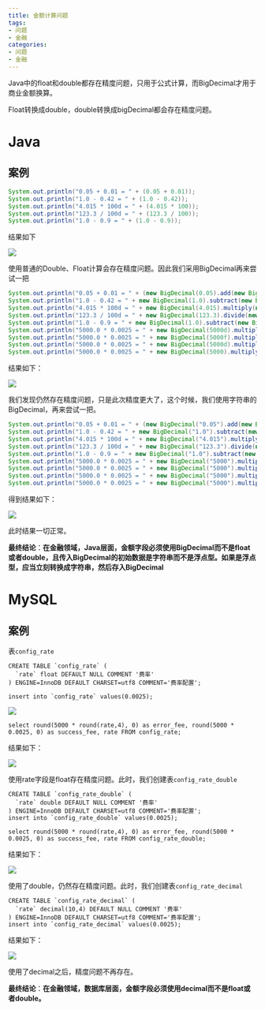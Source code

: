 ```yaml
---
title: 金额计算问题
tags: 
- 问题
- 金融
categories:
- 问题
- 金融
---
```




Java中的float和double都存在精度问题，只用于公式计算，而BigDecimal才用于商业金额换算。



Float转换成double，double转换成bigDecimal都会存在精度问题。



# Java

## 案例

```java
System.out.println("0.05 + 0.01 = " + (0.05 + 0.01));
System.out.println("1.0 - 0.42 = " + (1.0 - 0.42));
System.out.println("4.015 * 100d = " + (4.015 * 100));
System.out.println("123.3 / 100d = " + (123.3 / 100));
System.out.println("1.0 - 0.9 = " + (1.0 - 0.9));
```

结果如下

![](https://blog.airaccoon.cn/img/bed/20191009/1570612613061.png)

使用普通的Double、Float计算会存在精度问题。因此我们采用BigDecimal再来尝试一把

```java
System.out.println("0.05 + 0.01 = " + (new BigDecimal(0.05).add(new BigDecimal(0.01))));
System.out.println("1.0 - 0.42 = " + new BigDecimal(1.0).subtract(new BigDecimal(0.42)));
System.out.println("4.015 * 100d = " + new BigDecimal(4.015).multiply(new BigDecimal(100)));
System.out.println("123.3 / 100d = " + new BigDecimal(123.3).divide(new BigDecimal(100)));
System.out.println("1.0 - 0.9 = " + new BigDecimal(1.0).subtract(new BigDecimal(0.9)));
System.out.println("5000.0 * 0.0025 = " + new BigDecimal(5000d).multiply(new BigDecimal(0.0025f)));
System.out.println("5000.0 * 0.0025 = " + new BigDecimal(5000f).multiply(new BigDecimal(0.0025f)));
System.out.println("5000.0 * 0.0025 = " + new BigDecimal(5000d).multiply(new BigDecimal(0.0025d)));
System.out.println("5000.0 * 0.0025 = " + new BigDecimal(5000).multiply(new BigDecimal(0.0025d)));
```

结果如下：

![](https://blog.airaccoon.cn/img/bed/20191009/1570612741299.png)

我们发现仍然存在精度问题，只是此次精度更大了，这个时候，我们使用字符串的BigDecimal，再来尝试一把。

```java
System.out.println("0.05 + 0.01 = " + (new BigDecimal("0.05").add(new BigDecimal("0.01"))));
System.out.println("1.0 - 0.42 = " + new BigDecimal("1.0").subtract(new BigDecimal("0.42")));
System.out.println("4.015 * 100d = " + new BigDecimal("4.015").multiply(new BigDecimal("100")));
System.out.println("123.3 / 100d = " + new BigDecimal("123.3").divide(new BigDecimal("100")));
System.out.println("1.0 - 0.9 = " + new BigDecimal("1.0").subtract(new BigDecimal("0.9")));
System.out.println("5000.0 * 0.0025 = " + new BigDecimal("5000").multiply(new BigDecimal("0.0025")));
System.out.println("5000.0 * 0.0025 = " + new BigDecimal("5000").multiply(new BigDecimal("0.0025")));
System.out.println("5000.0 * 0.0025 = " + new BigDecimal("5000").multiply(new BigDecimal("0.0025")));
System.out.println("5000.0 * 0.0025 = " + new BigDecimal("5000").multiply(new BigDecimal("0.0025")));
```

得到结果如下：

![](https://blog.airaccoon.cn/img/bed/20191009/1570612942531.png)

此时结果一切正常。

**最终结论**：**在金融领域，Java层面，金额字段必须使用BigDecimal而不是float或者double，且传入BigDecimal的初始数据是字符串而不是浮点型。如果是浮点型，应当立刻转换成字符串，然后存入BigDecimal**



# MySQL

## 案例

表`config_rate`

```mysql
CREATE TABLE `config_rate` (
  `rate` float DEFAULT NULL COMMENT '费率'
) ENGINE=InnoDB DEFAULT CHARSET=utf8 COMMENT='费率配置';

insert into `config_rate` values(0.0025);
```

![](https://blog.airaccoon.cn/img/bed/20191009/1570611645681.png)

```mysql
select round(5000 * round(rate,4), 0) as error_fee, round(5000 * 0.0025, 0) as success_fee, rate FROM config_rate;
```

结果如下：

![](https://blog.airaccoon.cn/img/bed/20191009/1570611781453.png)

使用rate字段是float存在精度问题。此时，我们创建表`config_rate_double`

```mysql
CREATE TABLE `config_rate_double` (
  `rate` double DEFAULT NULL COMMENT '费率'
) ENGINE=InnoDB DEFAULT CHARSET=utf8 COMMENT='费率配置';
insert into `config_rate_double` values(0.0025);

select round(5000 * round(rate,4), 0) as error_fee, round(5000 * 0.0025, 0) as success_fee, rate FROM config_rate_double;
```

结果如下：

![](https://blog.airaccoon.cn/img/bed/20191009/1570612086581.png)

使用了double，仍然存在精度问题。此时，我们创建表`config_rate_decimal`

```mysql
CREATE TABLE `config_rate_decimal` (
  `rate` decimal(10,4) DEFAULT NULL COMMENT '费率'
) ENGINE=InnoDB DEFAULT CHARSET=utf8 COMMENT='费率配置';
insert into `config_rate_decimal` values(0.0025);
```

结果如下：

![](https://blog.airaccoon.cn/img/bed/20191009/1570612471380.png)

使用了decimal之后，精度问题不再存在。

**最终结论**：**在金融领域，数据库层面，金额字段必须使用decimal而不是float或者double。**










